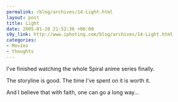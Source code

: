```yaml
--- 
permalink: /blog/archives/14-Light.html
layout: post
title: Light
date: 2005-01-20 21:52:36 +08:00
s9y_link: http://www.iphoting.com/blog/archives/14-Light.html
categories: 
- Movies
- thoughts
---
```

<p class="whiteline"><p>I&#8217;ve finished watching the whole Spiral anime series finally.</p>
</p><p class="whiteline"><p>The storyline is good. The time I&#8217;ve spent on it is worth it.</p>
</p><p class="break"><p>And I believe that with faith, one can go a long way...</p></p>
